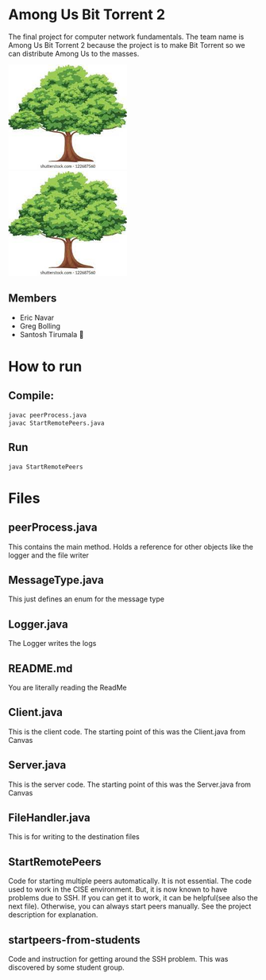 # Among Us Bit Torrent 2


The final project for computer network fundamentals.
The team name is Among Us Bit Torrent 2 because the project is to make Bit Torrent so we can distribute Among Us to the masses.

![](./peer_1001/tree.jpg)  
![](./peer_1001/tree.jpg)  


## Members

- Eric Navar
- Greg Bolling
- Santosh Tirumala 🥵

# How to run
## Compile:
```
javac peerProcess.java
javac StartRemotePeers.java
```

## Run
```
java StartRemotePeers
```

# Files

## peerProcess.java

This contains the main method. Holds a reference for other objects like the logger and the file writer

## MessageType.java

This just defines an enum for the message type  

## Logger.java

The Logger writes the logs

## README.md

You are literally reading the ReadMe

## Client.java

This is the client code. The starting point of this was the Client.java from Canvas  

## Server.java

This is the server code. The starting point of this was the Server.java from Canvas

## FileHandler.java

This is for writing to the destination files

## StartRemotePeers

Code for starting multiple peers automatically. It is not essential. The code used to work in the CISE environment. But, it is now known to have problems due to SSH. If you can get it to work, it can be helpful(see also the next file). Otherwise, you can always start peers manually. See the project description for explanation.

## startpeers-from-students

Code and instruction for getting around the SSH problem. This was discovered by some student group.
